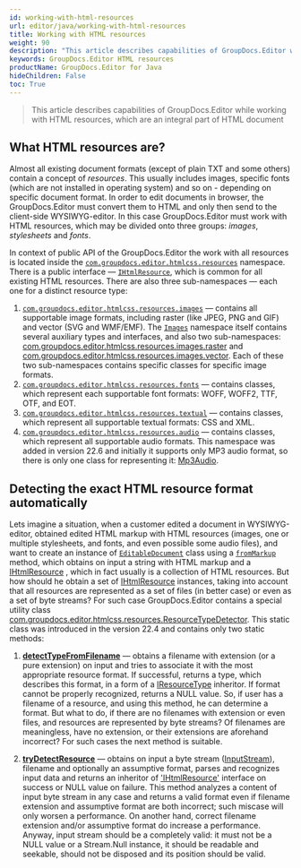 ```yaml
---
id: working-with-html-resources
url: editor/java/working-with-html-resources
title: Working with HTML resources
weight: 90
description: "This article describes capabilities of GroupDocs.Editor while working with HTML resources, which are an integral part of HTML document"
keywords: GroupDocs.Editor HTML resources
productName: GroupDocs.Editor for Java
hideChildren: False
toc: True
---
```

> This article describes capabilities of GroupDocs.Editor while working with HTML resources, which are an integral part of HTML document


## What HTML resources are?
Almost all existing document formats (except of plain TXT and some others) contain a concept of _resources_. This usually includes images, specific fonts (which are not installed in operating system) and so on - depending on specific document format. In order to edit documents in browser, the GroupDocs.Editor must convert them to HTML and only then send to the client-side WYSIWYG-editor. In this case GroupDocs.Editor must work with HTML resources, which may be divided onto three groups: _images_, _stylesheets_ and _fonts_.

In context of public API of the GroupDocs.Editor the work with all resources is located inside the [`com.groupdocs.editor.htmlcss.resources`](https://apireference.groupdocs.com/editor/java/com.groupdocs.editor.htmlcss.resources/package-frame) namespace. There is a public interface — [`IHtmlResource`](https://apireference.groupdocs.com/editor/java/com.groupdocs.editor.htmlcss.resources/IHtmlResource), which is common for all existing HTML resources. There are also three sub-namespaces — each one for a distinct resource type:

1. [`com.groupdocs.editor.htmlcss.resources.images`](https://apireference.groupdocs.com/editor/java/com.groupdocs.editor.htmlcss.resources.images/package-frame) — contains all supportable image formats, including raster (like JPEG, PNG and GIF) and vector (SVG and WMF/EMF). The [`Images`](https://apireference.groupdocs.com/editor/java/com.groupdocs.editor.htmlcss.resources.images/package-frame) namespace itself contains several auxiliary types and interfaces, and also two sub-namespaces: [com.groupdocs.editor.htmlcss.resources.images.raster](https://apireference.groupdocs.com/editor/java/com.groupdocs.editor.htmlcss.resources.images.raster/package-frame) and [com.groupdocs.editor.htmlcss.resources.images.vector](https://apireference.groupdocs.com/editor/java/com.groupdocs.editor.htmlcss.resources.images.vector/package-frame). Each of these two sub-namespaces contains specific classes for specific image formats.
2. [`com.groupdocs.editor.htmlcss.resources.fonts`](https://apireference.groupdocs.com/editor/java/com.groupdocs.editor.htmlcss.resources.fonts/package-frame) — contains classes, which represent each supportable font formats: WOFF, WOFF2, TTF, OTF, and EOT.
3. [`com.groupdocs.editor.htmlcss.resources.textual`](https://apireference.groupdocs.com/editor/java/com.groupdocs.editor.htmlcss.resources.textual/package-frame) — contains classes, which represent all supportable textual formats: CSS and XML.
4. [`com.groupdocs.editor.htmlcss.resources.audio`](https://apireference.groupdocs.com/editor/java/com.groupdocs.editor.htmlcss.resources.audio/package-frame) — contains classes, which represent all supportable audio formats. This namespace was added in version 22.6 and initially it supports only MP3 audio format, so there is only one class for representing it: [Mp3Audio](https://apireference.groupdocs.com/editor/java/com.groupdocs.editor.htmlcss.resources.audio/Mp3Audio).

## Detecting the exact HTML resource format automatically

Lets imagine a situation, when a customer edited a document in WYSIWYG-editor, obtained edited HTML markup with HTML resources (images, one or multiple stylesheets, and fonts, and even possible some audio files), and want to create an instance of [`EditableDocument`](https://apireference.groupdocs.com/editor/java/com.groupdocs.editor/EditableDocument) class using a [`fromMarkup`](https://apireference.groupdocs.com/editor/java/com.groupdocs.editor/EditableDocument#fromMarkup(java.lang.String,%20java.util.List)) method, which obtains on input a string with HTML markup and a [IHtmlResource](https://apireference.groupdocs.com/editor/java/com.groupdocs.editor.htmlcss.resources/IHtmlResource) , which in fact usually is a collection of HTML resources. But how should he obtain a set of [IHtmlResource](https://apireference.groupdocs.com/editor/java/com.groupdocs.editor.htmlcss.resources/IHtmlResource) instances, taking into account that all resources are represented as a set of files (in better case) or even as a set of byte streams? For such case GroupDocs.Editor contains a special utility class [com.groupdocs.editor.htmlcss.resources.ResourceTypeDetector](https://apireference.groupdocs.com/editor/java/com.groupdocs.editor.htmlcss.resources/ResourceTypeDetector). This static class was introduced in the version 22.4 and contains only two static methods:

1. [**detectTypeFromFilename**](https://apireference.groupdocs.com/editor/java/com.groupdocs.editor.htmlcss.resources/ResourceTypeDetector#detectTypeFromFilename(java.lang.String)) — obtains a filename with extension (or a pure extension) on input and tries to associate it with the most appropriate resource format. If successful, returns a type, which describes this format, in a form of a [IResourceType](https://apireference.groupdocs.com/editor/java/com.groupdocs.editor.htmlcss.resources/IResourceType) inheritor. If format cannot be properly recognized, returns a NULL value. So, if user has a filename of a resource, and using this method, he can determine a format. But what to do, if there are no filenames with extension or even files, and resources are represented by byte streams? Of filenames are meaningless, have no extension, or their extensions are aforehand incorrect? For such cases the next method is suitable.

2. [**tryDetectResource**](https://apireference.groupdocs.com/editor/java/com.groupdocs.editor.htmlcss.resources/ResourceTypeDetector#tryDetectResource(java.io.InputStream,%20java.lang.String,%20com.groupdocs.editorcss.resources.IResourceType)) — obtains on input a byte stream ([InputStream](https://docs.oracle.com/javase/7/docs/api/java/io/InputStream.html)), filename and optionally an assumptive format, parses and recognizes input data and returns an inheritor of ['IHtmlResource'](https://apireference.groupdocs.com/editor/java/com.groupdocs.editor.htmlcss.resources/IHtmlResource) interface on success or NULL value on failure. This method analyzes a content of input byte stream in any case and returns a valid format even if filename extension and assumptive format are both incorrect; such miscase will only worsen a performance. On another hand, correct filename extension and/or assumptive format do increase a performance. Anyway, input stream should be a completely valid: it must not be a NULL value or a Stream.Null instance, it should be readable and seekable, should not be disposed and its position should be valid.

